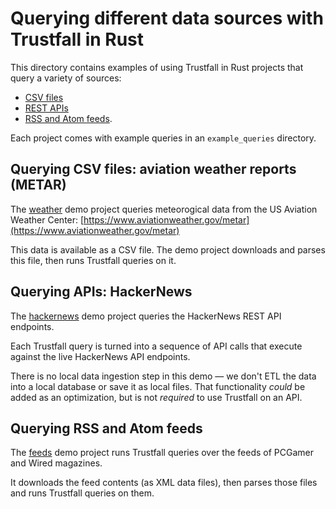 # Querying different data sources with Trustfall in Rust

This directory contains examples of using Trustfall in Rust projects that query a variety of sources:
- [CSV files](#querying-csv-files-aviation-weather-reports-metar)
- [REST APIs](#querying-apis-hackernews)
- [RSS and Atom feeds](#querying-rss-and-atom-feeds).

Each project comes with example queries in an `example_queries` directory.

## Querying CSV files: aviation weather reports (METAR)

The [weather](weather/) demo project queries meteorogical data from the US Aviation Weather Center: [https://www.aviationweather.gov/metar](https://www.aviationweather.gov/metar)

This data is available as a CSV file. The demo project downloads and parses this file, then runs Trustfall queries on it.

## Querying APIs: HackerNews

The [hackernews](hackernews/) demo project queries the HackerNews REST API endpoints.

Each Trustfall query is turned into a sequence of API calls that execute against the live HackerNews API endpoints.

There is no local data ingestion step in this demo — we don't ETL the data into a local database or save it as local files. That functionality *could* be added as an optimization, but is not *required* to use Trustfall on an API.

## Querying RSS and Atom feeds

The [feeds](feeds/) demo project runs Trustfall queries over the feeds of PCGamer and Wired magazines.

It downloads the feed contents (as XML data files), then parses those files and runs Trustfall queries on them.

